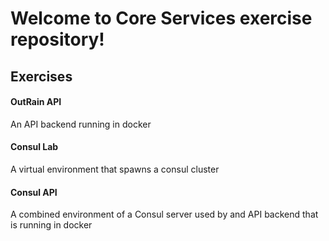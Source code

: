 # Welcome to Core Services exercise repository!

## Exercises
#### OutRain API
An API backend running in docker

#### Consul Lab
A virtual environment that spawns a consul cluster

#### Consul API
A combined environment of a Consul server used by and API backend that is running in docker
